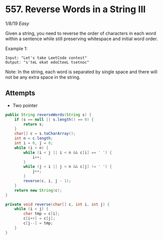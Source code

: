 # 557. Reverse Words in a String III
1/8/19
*Easy*

Given a string, you need to reverse the order of characters in each word within a sentence while still preserving whitespace and initial word order.

Example 1:
```
Input: "Let's take LeetCode contest"
Output: "s'teL ekat edoCteeL tsetnoc"
```
Note: In the string, each word is separated by single space and there will not be any extra space in the string.

## Attempts
* Two pointer
```Java
public String reverseWords(String s) {
    if (s == null || s.length() == 0) {
        return s;
    }
    char[] c = s.toCharArray();
    int n = c.length;
    int i = 0, j = 0;
    while (i < n) {
        while (i < j || i < n && c[i] == ' ') {
            i++;
        }
        while (j < i || j < n && c[j] != ' ') {
            j++;
        }
        reverse(c, i, j - 1);
    }
    return new String(c);
}

private void reverse(char[] c, int i, int j) {
    while (i < j) {
        char tmp = c[i];
        c[i++] = c[j];
        c[j--] = tmp;
    }
}
```
